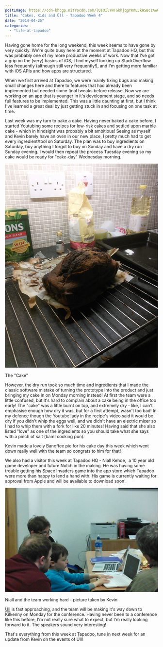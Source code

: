 ```yaml
---
postImage: https://cdn-bhcgp.nitrocdn.com/lQsUIlYWTGkhjqgYKmLJkHSBczAwGDPM/assets/static/optimized/rev-f8d7f54/wp-content/uploads/2014/04/niall.jpg.webp
title: "Cakes, Kids and Úll - Tapadoo Week 4"
date: "2014-04-25"
categories: 
  - "life-at-tapadoo"
---
```


Having gone home for the long weekend, this week seems to have gone by very quickly. We're quite busy here at the moment at Tapadoo HQ, but this was probably one of my more productive weeks of work. Now that I've got a grip on the (very) basics of iOS, I find myself looking up StackOverflow less frequently (although still very frequently!), and I'm getting more familiar with iOS APIs and how apps are structured.

When we first arrived at Tapadoo, we were mainly fixing bugs and making small changes here and there to features that had already been implemented but needed some final tweaks before release. Now we are working on an app that is younger in it's development stage, and so needs full features to be implemented. This was a little daunting at first, but I think I've learned a great deal by just getting stuck in and focusing on one task at time.

Last week was my turn to bake a cake. Having never baked a cake before, I started Youtubing some recipes for low-risk cakes and settled upon marble cake - which in hindsight was probably a bit ambitious! Seeing as myself and Kevin barely have an oven in our new place, I pretty much had to get every ingredient/tool on Saturday. The plan was to buy ingredients on Saturday, buy anything I forgot to buy on Sunday and have a dry run Sunday evening. I would then repeat the process Tuesday evening so my cake would be ready for "cake-day" Wednesday morning.

[![cake](images/cake.jpg)](https://tapadoo.wpengine.com/wp-content/uploads/2014/04/cake.jpg)

The "Cake"

However, the dry run took so much time and ingredients that I made the classic software mistake of turning the prototype into the product and just bringing my cake in on Monday morning instead! At first the team were a little confused, but it's hard to complain about a cake being in the office too early! The "cake" was a little burnt on top, and extremely dry - like, I can't emphasise enough how dry it was, but for a first attempt, wasn't too bad! In my defence though the Youtube lady in the recipe's video said it would be dry if you didn't whip the eggs well, and we didn't have an electric mixer so I had to whip them with a fork for like 20 minutes! Having said that she also listed "love" as one of the ingredients so you should take what she says with a pinch of salt (bam! cooking pun).

Kevin made a lovely Banoffee pie for his cake day this week which went down really well with the team so congrats to him for that!

We also had a visitor this week at Tapadoo HQ - Niall Kehoe,  a 10 year old game developer and future Notch in the making. He was having some trouble getting his Space Invaders game into the app store which Tapadoo were more than happy to lend a hand with. His game is currently waiting for approval from Apple and will be available to download soon!

[![niall](images/niall.jpg)](https://tapadoo.wpengine.com/wp-content/uploads/2014/04/niall.jpg)

Niall and the team working hard - picture taken by Kevin

[Úll](http://2014.ull.ie/ "Úll") is fast approaching, and the team will be making it's way down to Kilkenny on Monday for the conference. Having never been to a conference like this before, I'm not really sure what to expect, but I'm really looking forward to it. The speakers sound very interesting!

That's everything from this week at Tapadoo, tune in next week for an update from Kevin on the events of Úll!
